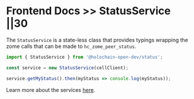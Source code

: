 # Frontend Docs >> StatusService ||30

The `StatusService` is a state-less class that provides typings wrapping the zome calls that can be made to `hc_zome_peer_status`.

```js
import { StatusService } from '@holochain-open-dev/status';

const service = new StatusService(cellClient);

service.getMyStatus().then(myStatus => console.log(myStatus));
```

Learn more about the services [here](https://holochain-open-dev.github.io/reusable-modules/frontend/using/#services). 